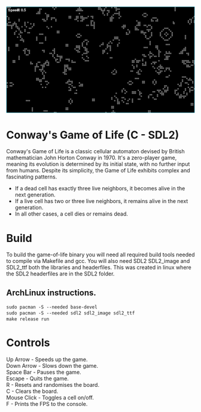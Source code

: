 ![Screenshot](../screenshot.png)

# Conway's Game of Life (C - SDL2)
Conway's Game of Life is a classic cellular automaton devised by British mathematician John Horton Conway in 1970. It's a zero-player game, meaning its evolution is determined by its initial state, with no further input from humans. Despite its simplicity, the Game of Life exhibits complex and fascinating patterns.

* If a dead cell has exactly three live neighbors, it becomes alive in the next generation.
* If a live cell has two or three live neighbors, it remains alive in the next generation.
* In all other cases, a cell dies or remains dead.

# Build
To build the game-of-life binary you will need all required build tools needed to compile via Makefile and gcc. You will also need SDL2 SDL2_image and SDL2_ttf both the libraries and headerfiles. This was created in linux where the SDL2 headerfiles are in the SDL2 folder.

## ArchLinux instructions.

    sudo pacman -S --needed base-devel
    sudo pacman -S --needed sdl2 sdl2_image sdl2_ttf
    make release run

# Controls
Up Arrow - Speeds up the game.\
Down Arrow - Slows down the game.\
Space Bar - Pauses the game.\
Escape - Quits the game.\
R - Resets and randomises the board.\
C - Clears the board.\
Mouse Click - Toggles a cell on/off.\
F - Prints the FPS to the console.
